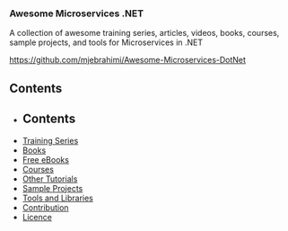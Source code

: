 ### Awesome Microservices .NET

A collection of awesome training series, articles, videos, books, courses, sample projects, and tools for Microservices in .NET

https://github.com/mjebrahimi/Awesome-Microservices-DotNet

## Contents

- ## Contents

* [Training Series](https://github.com/mjebrahimi/Awesome-Microservices-DotNet#training-series)
* [Books](https://github.com/mjebrahimi/Awesome-Microservices-DotNet#books)
* [Free eBooks](https://github.com/mjebrahimi/Awesome-Microservices-DotNet#free-ebooks)
* [Courses](https://github.com/mjebrahimi/Awesome-Microservices-DotNet#courses)
* [Other Tutorials](https://github.com/mjebrahimi/Awesome-Microservices-DotNet#other-tutorials)
* [Sample Projects](https://github.com/mjebrahimi/Awesome-Microservices-DotNet#sample-projects)
* [Tools and Libraries](https://github.com/mjebrahimi/Awesome-Microservices-DotNet#tools-and-libraries)
* [Contribution](https://github.com/mjebrahimi/Awesome-Microservices-DotNet#contribution)
* [Licence](https://github.com/mjebrahimi/Awesome-Microservices-DotNet#license)
